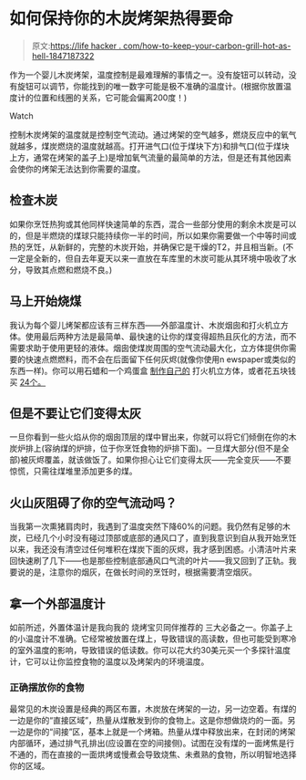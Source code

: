 # 如何保持你的木炭烤架热得要命

> 原文:[https://life hacker . com/how-to-keep-your-carbon-grill-hot-as-hell-1847187322](https://lifehacker.com/how-to-keep-your-charcoal-grill-hot-as-hell-1847187322)

作为一个婴儿木炭烤架，温度控制是最难理解的事情之一。没有旋钮可以转动，没有旋钮可以调节，你能找到的唯一数字可能是极不准确的温度计。(根据你放置温度计的位置和线圈的关系，它可能会偏离200度！)

Watch

控制木炭烤架的温度就是控制空气流动。通过烤架的空气越多，燃烧反应中的氧气就越多，煤炭燃烧的温度就越高。打开进气口(位于煤块下方)和排气口(位于煤块上方，通常在烤架的盖子上)是增加氧气流量的最简单的方法，但是还有其他因素会使你的烤架无法达到你需要的温度。

## 检查木炭

如果你烹饪热狗或其他同样快速简单的东西，混合一些部分使用的剩余木炭是可以的，但是半燃烧的煤球只能持续你一半的时间，所以如果你需要做一个中等时间或热的烹饪，从新鲜的，完整的木炭开始，并确保它是干燥的T2，并且相当新。(不一定是全新的，但自去年夏天以来一直放在车库里的木炭可能从其环境中吸收了水分，导致其点燃和燃烧不良。)

## 马上开始烧煤

我认为每个婴儿烤架都应该有三样东西——外部温度计、木炭烟囱和打火机立方体。使用最后两种方法是最简单、最快速的让你的煤变得超热且灰化的方法，而不需要求助于使用更轻的液体。烟囱使煤炭周围的空气流动最大化，立方体提供你需要的快速点燃燃料，而不会在后面留下任何灰烬(就像你使用n ewspaper或类似的东西一样)。你可以用石蜡和一个鸡蛋盒 [制作自己的](https://blessedbeyondcrazy.com/diy-fire-starters/) 打火机立方体，或者花五块钱买 [24个。](https://www.weber.com/US/en/accessories/accessories-by-grill-type/charcoal-grill-accessories/lighter-cubes/7417.html)

## 但是不要让它们变得太灰

一旦你看到一些火焰从你的烟囱顶层的煤中冒出来，你就可以将它们倾倒在你的木炭炉排上(容纳煤的炉排，位于你烹饪食物的炉排下面)。一旦煤大部分(但不是全部)被灰烬覆盖，就该做饭了。如果你担心让它们变得太灰——完全变灰——不要惊慌，只需往煤堆里添加更多的煤。

## 火山灰阻碍了你的空气流动吗？

当我第一次熏猪肩肉时，我遇到了温度突然下降60%的问题。我仍然有足够的木炭，已经几个小时没有碰过顶部或底部的通风口了，直到我意识到自从我开始烹饪以来，我还没有清空过任何堆积在煤炭下面的灰烬，我才感到困惑。小清洁叶片来回快速刷了几下——也是那些控制底部通风口气流的叶片——我又回到了正轨。我要说的是，注意你的烟灰，在做长时间的烹饪时，根据需要清空烟灰。

## 拿一个外部温度计

如前所述，外置体温计是我向我的 烧烤宝贝同伴推荐的 三大必备之一。你盖子上的小温度计不准确。它经常被放置在煤上，导致错误的高读数，但也可能受到寒冷的室外温度的影响，导致错误的低读数。你可以花大约30美元买一个多探针温度计，它可以让你监控食物的温度以及烤架内的环境温度。

### 正确摆放你的食物

最常见的木炭设置是经典的两区布置，木炭放在烤架的一边，另一边空着。有煤的一边是你的“直接区域”，热量从煤散发到你的食物上。这是你想做烧灼的一面。另一边是你的“间接”区，基本上就是一个烤箱。热量从煤中释放出来，在封闭的烤架内部循环，通过排气孔排出(应设置在空的间接侧)。试图在没有煤的一面烤焦是行不通的，而在直接的一面烘烤或慢煮会导致烧焦、未煮熟的食物，所以明智地选择你的区域。